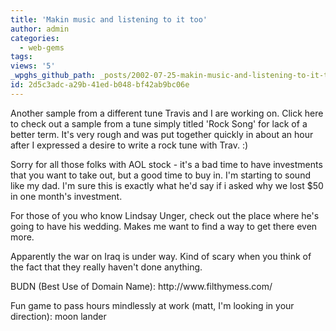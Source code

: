```yaml
---
title: 'Makin music and listening to it too'
author: admin
categories:
  - web-gems
tags: 
views: '5'
_wpghs_github_path: _posts/2002-07-25-makin-music-and-listening-to-it-too.md
id: 2d5c3adc-a29b-41ed-b048-bf42ab9bc06e
---
```

<p>Another sample from a different tune Travis and I are working on. Click here to check out a sample from a tune simply titled 'Rock Song' for lack of a better term. It's very rough and was put together quickly in about an hour after I expressed a desire to write a rock tune with Trav. :)</p>
<p>Sorry for all those folks with AOL stock - it's a bad time to have investments that you want to take out, but a good time to buy in. I'm starting to sound like my dad. I'm sure this is exactly what he'd say if i asked why we lost $50 in one month's investment.</p>
<p>For those of you who know Lindsay Unger, check out the place where he's going to have his wedding. Makes me want to find a way to get there even more.</p>
<p>Apparently the war on Iraq is under way. Kind of scary when you think of the fact that they really haven't done anything.</p>
<p>BUDN (Best Use of Domain Name): http://www.filthymess.com/</p>
<p>Fun game to pass hours mindlessly at work (matt, I'm looking in your direction): moon lander</p>
